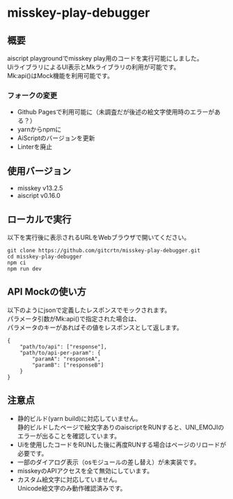 # misskey-play-debugger

## 概要
aiscript playgroundでmisskey play用のコードを実行可能にしました。  
UiライブラリによるUI表示とMkライブラリの利用が可能です。  
Mk:api()はMock機能を利用可能です。  
### フォークの変更
* Github Pagesで利用可能に（未調査だが後述の絵文字使用時のエラーがある？）
* yarnからnpmに
* AiScriptのバージョンを更新
* Linterを廃止

## 使用バージョン
* misskey v13.2.5
* aiscript v0.16.0

## ローカルで実行
以下を実行後に表示されるURLをWebブラウザで開いてください。
```
git clone https://github.com/gitcrtn/misskey-play-debugger.git
cd misskey-play-debugger
npm ci
npm run dev
```

## API Mockの使い方
以下のようにjsonで定義したレスポンスでモックされます。  
パラメータ引数がMk:api()で指定された場合は、  
パラメータのキーがあればその値をレスポンスとして返します。  
```
{
    "path/to/api": ["response"],
    "path/to/api-per-param": {
        "paramA": "responseA",
        "paramB": ["responseB"]
    }
}
```

## 注意点
* 静的ビルド(yarn build)に対応していません。  
静的ビルドしたページで絵文字ありのaiscriptをRUNすると、UNI_EMOJIのエラーが出ることを確認しています。
* Uiを使用したコードをRUNした後に再度RUNする場合はページのリロードが必要です。
* 一部のダイアログ表示（osモジュールの差し替え）が未実装です。
* misskeyのAPIアクセスを全て無効にしています。
* カスタム絵文字に対応していません。  
Unicode絵文字のみ動作確認済みです。

